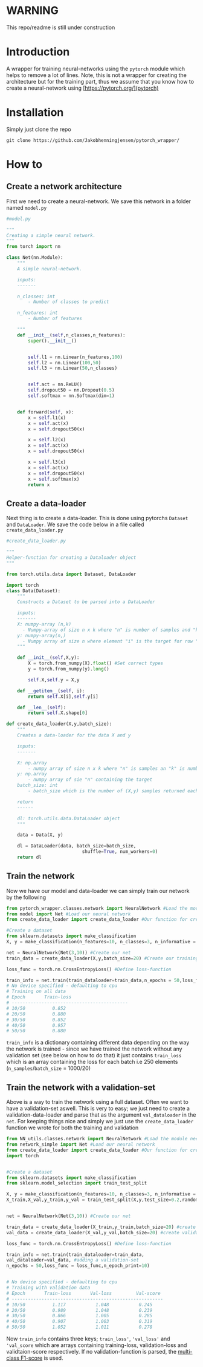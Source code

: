 # WARNING
This repo/readme is still under construction

# Introduction
A wrapper for training neural-networks using the `pytorch` module which helps to remove a lot of lines.
Note, this is not a wrapper for creating the architecture but for the training part, thus we assume that you know how to create a neural-network using [https://pytorch.org/](pytorch)

# Installation

Simply just clone the repo

`git clone https://github.com/Jakobhenningjensen/pytorch_wrapper/`

# How to

## Create a network architecture
First we need to create a neural-network. We save this network in a folder named `model.py`

```python
#model.py

"""
Creating a simple neural network.
"""
from torch import nn

class Net(nn.Module):
    """
    A simple neural-network.

    inputs:
    -------

    n_classes: int
        - Number of classes to predict

    n_features: int
        - Number of features

    """
    def __init__(self,n_classes,n_features):
        super().__init__()


        self.l1 = nn.Linear(n_features,100)
        self.l2 = nn.Linear(100,50)
        self.l3 = nn.Linear(50,n_classes)


        self.act = nn.ReLU()
        self.dropout50 = nn.Dropout(0.5)
        self.softmax = nn.Softmax(dim=1)


    def forward(self, x):
        x = self.l1(x)
        x = self.act(x)
        x = self.dropout50(x)

        x = self.l2(x)
        x = self.act(x)
        x = self.dropout50(x)

        x = self.l3(x)
        x = self.act(x)
        x = self.dropout50(x)
        x = self.softmax(x)
        return x

```

## Create a data-loader

Next thing is to create a data-loader. This is done using pytorchs `Dataset` and `DataLoader`. We save the code below in a file called `create_data_loader.py`

```python
#create_data_loader.py

"""
Helper-function for creating a Dataloader object
"""

from torch.utils.data import Dataset, DataLoader

import torch
class Data(Dataset):
    """
    Constructs a Dataset to be parsed into a DataLoader

    inputs:
    -------
    X: numpy-array (n,k)
      - Numpy-array of size n x k where "n" is number of samples and "k" is number of features
    y: numpy-array(n,)
      - Numpy array of size n where element "i" is the target for row "i" in X
    """

    def __init__(self,X,y):
        X = torch.from_numpy(X).float() #Set correct types
        y = torch.from_numpy(y).long()

        self.X,self.y = X,y

    def __getitem__(self, i):
        return self.X[i],self.y[i]

    def __len__(self):
        return self.X.shape[0]

def create_data_loader(X,y,batch_size):
    """
    Creates a data-loader for the data X and y

    inputs:
    -------

    X: np.array
        - numpy array of size n x k where "n" is samples an "k" is number of features
    y: np.array
        - numpy array of sie "n" containing the target
    batch_size: int
        - batch_size which is the number of (X,y) samples returned each time we iterate over a DataLoader object

    return
    ------

    dl: torch.utils.data.DataLoader object
    """

    data = Data(X, y)

    dl = DataLoader(data, batch_size=batch_size,
                            shuffle=True, num_workers=0)
    return dl
```

## Train the network

Now we have our model and data-loader we can simply train our network by the following

```python
from pytorch_wrapper.classes.network import NeuralNetwork #Load the module needed
from model import Net #Load our neural network
from create_data_loader import create_data_loader #Our function for creating a `DataLoader` object

#Create a dataset
from sklearn.datasets import make_classification
X, y = make_classification(n_features=10, n_classes=3, n_informative = 10,n_redundant=0,random_state=42)

net = NeuralNetwork(Net(3,10)) #Create our net
train_data = create_data_loader(X,y,batch_size=20) #Create our training data

loss_func = torch.nn.CrossEntropyLoss() #Define loss-function

train_info = net.train(train_dataloader=train_data,n_epochs = 50,loss_func = loss_func, n_epoch_print=10) #Train the network for 50 eochs and print values each 10th epoch
# No device specified - defaulting to cpu
# Training on all data
# Epoch       Train-loss
# -------------------------------------------
# 10/50          0.852
# 20/50          0.880
# 30/50          0.852
# 40/50          0.957
# 50/50          0.880
```

`train_info` is a dictionary containing different data depending on the way the network is trained - since we have trained the network without any validation set (see below on how to do that) it just contains `train_loss` which is an array containing the loss for each batch i.e 250 elements (`n_samples`/`batch_size` = 1000/20)

## Train the network with a validation-set
Above is a way to train the network using a full dataset. Often we want to have a validation-set aswell.
This is very to easy; we just need to create a validation-data-loader and parse that as the argument `val_dataloader` in the `net`.
For keeping things nice and simply we just use the `create_data_loader` function we wrote for both the training and validation

```python
from NN_utils.classes.network import NeuralNetwork #Load the module needed
from network_simple import Net #Load our neural network
from create_data_loader import create_data_loader #Our function for creating a `DataLoader` object
import torch


#Create a dataset
from sklearn.datasets import make_classification
from sklearn.model_selection import train_test_split

X, y = make_classification(n_features=10, n_classes=3, n_informative = 10,n_redundant=0,random_state=42)
X_train,X_val,y_train,y_val = train_test_split(X,y,test_size=0.2,random_state=42) #split data in train/validation


net = NeuralNetwork(Net(3,10)) #Create our net

train_data = create_data_loader(X_train,y_train,batch_size=20) #create training data-loader
val_data = create_data_loader(X_val,y_val,batch_size=20) #create validation data-loader

loss_func = torch.nn.CrossEntropyLoss() #Define loss-function

train_info = net.train(train_dataloader=train_data,
val_dataloader=val_data, #adding a validation-set
n_epochs = 50,loss_func = loss_func,n_epoch_print=10)


# No device specified - defaulting to cpu
# Training with validation data
# Epoch       Train-loss       Val-loss         Val-score
# --------------------------------------------------------
# 10/50          1.117           1.048           0.245
# 20/50          0.989           1.048           0.239
# 30/50          0.866           1.005           0.285
# 40/50          0.907           1.003           0.319
# 50/50          1.052           1.011           0.278
```

Now `train_info` contains three keys; `train_loss'`, `'val_loss'` and `'val_score`  which are arrays containing training-loss, validation-loss and validtaion-score respectively. If no validation-function is parsed, the [multi-class F1-score](https://scikit-learn.org/stable/modules/generated/sklearn.metrics.f1_score.html) is used.
